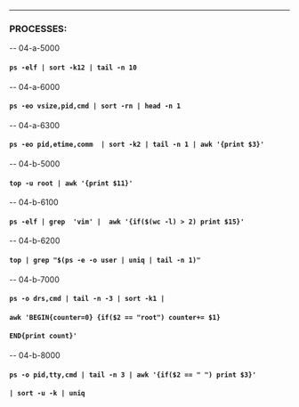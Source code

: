 -------------------------------------------------
### PROCESSES:

-- 04-a-5000

#### `ps -elf | sort -k12 | tail -n 10`

-- 04-a-6000

#### `ps -eo vsize,pid,cmd | sort -rn | head -n 1` 

-- 04-a-6300

#### `ps -eo pid,etime,comm  | sort -k2 | tail -n 1 | awk '{print $3}' `

-- 04-b-5000 

#### `top -u root | awk '{print $11}' `

-- 04-b-6100

 #### `ps -elf | grep  'vim' |  awk '{if($(wc -l) > 2) print $15}' `

-- 04-b-6200

#### `top | grep "$(ps -e -o user | uniq | tail -n 1)" `

-- 04-b-7000
#### `ps -o drs,cmd | tail -n -3 | sort -k1 |`
#### `awk 'BEGIN{counter=0} {if($2 == "root") counter+= $1} `
#### `END{print count}'`          

-- 04-b-8000

#### `ps -o pid,tty,cmd | tail -n 3 | awk '{if($2 == " ") print $3}' ` 
#### ` | sort -u -k | uniq `  

